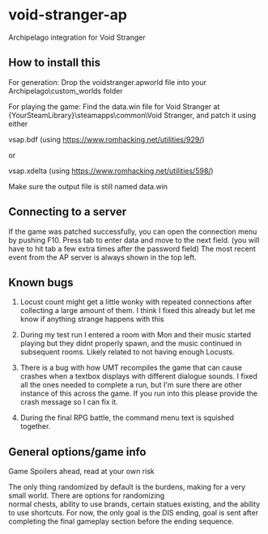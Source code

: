 # void-stranger-ap
Archipelago integration for Void Stranger

## How to install this
For generation:
Drop the voidstranger.apworld file into your Archipelago\custom_worlds folder

For playing the game:
Find the data.win file for Void Stranger at {YourSteamLibrary}\steamapps\common\Void Stranger, and patch it using either

vsap.bdf (using https://www.romhacking.net/utilities/929/)

or

vsap.xdelta (using https://www.romhacking.net/utilities/598/)


Make sure the output file is still named data.win

## Connecting to a server

If the game was patched successfully, you can open the connection menu by pushing F10. Press tab to enter data and 
move to the next field. (you will have to hit tab a few extra times after the password field) The most recent event from
the AP server is always shown in the top left. 

## Known bugs

1. Locust count might get a little wonky with repeated connections after collecting a large amount of them. I think I 
fixed this already but let me know if anything strange happens with this

2. During my test run I entered a room with Mon and their music started playing but they didnt properly spawn, and the 
music continued in subsequent rooms. Likely related to not having enough Locusts.

3. There is a bug with how UMT recompiles the game that can cause crashes when a textbox displays with different 
dialogue sounds. I fixed all the ones needed to complete a run, but I'm sure there are other instance of this across the 
game. If you run into this please provide the crash message so I can fix it.

4. During the final RPG battle, the command menu text is squished together. 

## General options/game info
Game Spoilers ahead, read at your own risk

The only thing randomized by default is the burdens, making for a very small world. There are options for randomizing   
normal chests, ability to use brands, certain statues existing, and the ability to use shortcuts. For now, the only goal 
is the DIS ending, goal is sent after completing the final gameplay section before the ending sequence.
